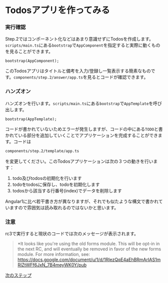 # Todosアプリを作ってみる

### 実行確認

Step.2ではコンポーネント化などはあまり意識せずにTodosを作成します。`scripts/main.ts`にある`bootstrap`で`AppComponent`を指定すると実際に動くものを見ることができます。

```typscript
bootstrap(AppComponent);
```

このTodosアプリはタイトルと備考を入力/登録し一覧表示する簡素なものです。`components/step.2/answer/app.ts`を見るとコードが確認できます。

### ハンズオン

ハンズオンを行います。`scripts/main.ts`にある`bootstrap`で`AppTemplate`を呼び出します。

```typscript
bootstrap(AppTemplate);
```

コードが書かれていないためエラーが発生しますが、コードの中にある`TODO`と書かれている部分を追加していくことでアプリケーションを完成することができます。コードは

```bash
components/step.2/template/app.ts
```

を変更してください。このTodosアプリケーションは次の３つの動きを行います：

1. todo及びtodosの初期化を行います
2. todoをtodosに保存し、todoを初期化します
3. todosから該当する行番号(index)でデータを削除します

Angular1に比べ若干書き方が異なりますが、それでも似たような構文で書かれていますので雰囲気は読み取れるのではないかと思います。

### 注意

rc3で実行すると現状のコードでは次のメッセージが表示されます。

> *It looks like you're using the old forms module. This will be opt-in in the next RC, and will eventually be removed in favor of the new forms module. For more information, see: https://docs.google.com/document/u/1/d/1RIezQqE4aEhBRmArIAS1mRIZtWFf6JxN_7B4meyWK0Y/pub


[次のステップ](../step.3)
